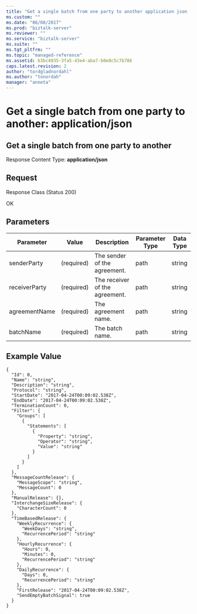 ```yaml
---
title: "Get a single batch from one party to another application json | Microsoft Docs"
ms.custom: ""
ms.date: "06/08/2017"
ms.prod: "biztalk-server"
ms.reviewer: ""
ms.service: "biztalk-server"
ms.suite: ""
ms.tgt_pltfrm: ""
ms.topic: "managed-reference"
ms.assetid: b3bc4935-3fa5-43e4-aba7-b0e8c5c7b786
caps.latest.revision: 2
author: "tordgladnordahl"
ms.author: "tonordah"
manager: "anneta"
---
```

# Get a single batch from one party to another: application/json
## Get a single batch from one party to another


  Response Content Type: **application/json**

Request
---
Response Class (Status 200)

OK

Parameters
---


Parameter|Value|Description|Parameter Type|Data Type  
---------|---------|---------|---------|---------
senderParty|(required)|The sender of the agreement.|path|string|
receiverParty|(required)|The receiver of the agreement.|path|string|
agreementName|(required)|The agreement name.|path|string|
batchName|(required)|The batch name.|path|string|



Example Value
---

```
{
  "Id": 0,
  "Name": "string",
  "Description": "string",
  "Protocol": "string",
  "StartDate": "2017-04-24T00:09:02.538Z",
  "EndDate": "2017-04-24T00:09:02.538Z",
  "TerminationCount": 0,
  "Filter": {
    "Groups": [
      {
        "Statements": [
          {
            "Property": "string",
            "Operator": "string",
            "Value": "string"
          }
        ]
      }
    ]
  },
  "MessageCountRelease": {
    "MessageScope": "string",
    "MessageCount": 0
  },
  "ManualRelease": {},
  "InterchangeSizeRelease": {
    "CharacterCount": 0
  },
  "TimeBasedRelease": {
    "WeeklyRecurrence": {
      "WeekDays": "string",
      "RecurrencePeriod": "string"
    },
    "HourlyRecurrence": {
      "Hours": 0,
      "Minutes": 0,
      "RecurrencePeriod": "string"
    },
    "DailyRecurrence": {
      "Days": 0,
      "RecurrencePeriod": "string"
    },
    "FirstRelease": "2017-04-24T00:09:02.538Z",
    "SendEmptyBatchSignal": true
  }
}
```